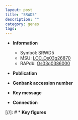 ```yaml
---
layout: post
title: "SRWD5"
description: ""
category: genes
tags: 
---
```


* **Information**  
    + Symbol: SRWD5  
    + MSU: [LOC_Os03g26870](http://rice.uga.edu/cgi-bin/ORF_infopage.cgi?orf=LOC_Os03g26870)  
    + RAPdb: [Os03g0386000](http://rapdb.dna.affrc.go.jp/viewer/gbrowse_details/irgsp1?name=Os03g0386000)  

* **Publication**  

* **Genbank accession number**  

* **Key message**  

* **Connection**  

[//]: # * **Key figures**  


